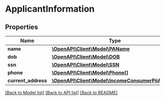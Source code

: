 # ApplicantInformation

## Properties
Name | Type | Description | Notes
------------ | ------------- | ------------- | -------------
**name** | [**\OpenAPI\Client\Model\PAName**](PAName.md) |  | [optional] 
**dob** | [**\OpenAPI\Client\Model\DOB**](DOB.md) |  | [optional] 
**ssn** | [**\OpenAPI\Client\Model\SSN**](SSN.md) |  | [optional] 
**phone** | [**\OpenAPI\Client\Model\Phone[]**](Phone.md) |  | [optional] 
**current_address** | [**\OpenAPI\Client\Model\IncomeConsumerPiiAddress**](IncomeConsumerPiiAddress.md) |  | [optional] 

[[Back to Model list]](../README.md#documentation-for-models) [[Back to API list]](../README.md#documentation-for-api-endpoints) [[Back to README]](../README.md)


